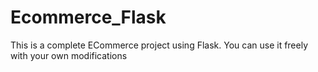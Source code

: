 # Ecommerce_Flask
This is a complete ECommerce project using Flask. You can use it freely with your own modifications
